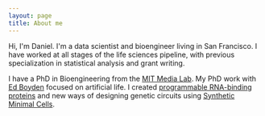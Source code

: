 ```yaml
---
layout: page
title: About me
---
```


Hi, I'm Daniel.  I'm a data scientist and bioengineer living in San Francisco.  I have worked at all stages of the life sciences pipeline, with previous specialization in statistical analysis and grant writing.  

I have a PhD in Bioengineering from the [MIT Media Lab](https://www.media.mit.edu/).  My PhD work with [Ed Boyden](http://syntheticneurobiology.org/) focused on artificial life.  I created [programmable RNA-binding proteins](http://syntheticneurobiology.org/publications/publicationdetail/249/25) and new ways of designing genetic circuits using [Synthetic Minimal Cells](http://syntheticneurobiology.org/publications/publicationdetail/258/25).
